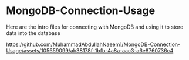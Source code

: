 # MongoDB-Connection-Usage
Here are the intro files for connecting with MongoDB and using it to store data into the database


https://github.com/MuhammadAbdullahNaeem1/MongoDB-Connection-Usage/assets/105659099/ab38178f-1bfb-4a8a-aac3-a6e8760736c4

